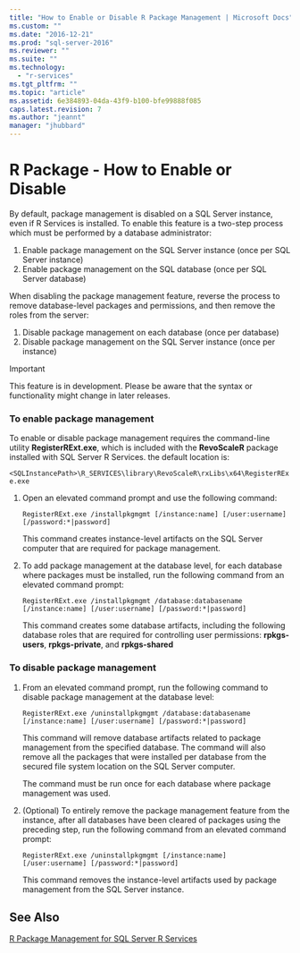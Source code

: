 ```yaml
---
title: "How to Enable or Disable R Package Management | Microsoft Docs"
ms.custom: ""
ms.date: "2016-12-21"
ms.prod: "sql-server-2016"
ms.reviewer: ""
ms.suite: ""
ms.technology: 
  - "r-services"
ms.tgt_pltfrm: ""
ms.topic: "article"
ms.assetid: 6e384893-04da-43f9-b100-bfe99888f085
caps.latest.revision: 7
ms.author: "jeannt"
manager: "jhubbard"
---
```

# R Package - How to Enable or Disable

By default, package management is disabled on a SQL Server instance, even if R Services is installed. To enable this feature is a two-step process which must be performed by a database administrator: 

1. Enable package management on the SQL Server instance (once per SQL Server instance) 
2. Enable package management on the SQL database (once per SQL Server database) 


When disabling the package management feature, reverse the process to remove database-level packages and permissions, and then remove the roles from the server:
 
1. Disable package management on each database (once per database) 
2. Disable package management on the SQL Server instance (once per instance) 

> [!IMPORTANT]
> This feature is in development. Please be aware that the syntax or functionality might change in later releases. 

### To enable package management

To enable or disable package management requires the command-line utility **RegisterRExt.exe**, which is included with the **RevoScaleR** package installed with SQL Server R Services. the default location is:

`<SQLInstancePath>\R_SERVICES\library\RevoScaleR\rxLibs\x64\RegisterRExe.exe` 
    
1. Open an elevated command prompt and use the following command:

    `RegisterRExt.exe /installpkgmgmt [/instance:name] [/user:username] [/password:*|password]`

    This command creates instance-level artifacts on the SQL Server computer that are required for package management. 

2. To add package management at the database level, for each database where packages must be installed, run the following command from an elevated command prompt: 

    `RegisterRExt.exe /installpkgmgmt /database:databasename [/instance:name] [/user:username] [/password:*|password]` 

    This command creates some database artifacts, including the following database roles that are required for controlling user permissions: **rpkgs-users**, **rpkgs-private**, and **rpkgs-shared** 

### To disable package management 

1. From an elevated command prompt, run the following command to disable package management at the database level:

   `RegisterRExt.exe /uninstallpkgmgmt /database:databasename [/instance:name] [/user:username] [/password:*|password]` 

    This command will remove database artifacts related to package management from the specified database.  The command will also remove all the packages that were installed per database from the secured file system location on the SQL Server computer.
    
    The command must be run once for each database where package management was used.
 
2. (Optional) To entirely remove the package management feature from the instance, after all databases have been cleared of packages using the preceding step, run the following command from an elevated command prompt:

    `RegisterRExt.exe /uninstallpkgmgmt [/instance:name] [/user:username] [/password:*|password]`

    This command removes the instance-level artifacts used by package management from the SQL Server instance. 


## See Also
[R Package Management for SQL Server R Services](../../advanced-analytics/r-services/r-package-management-for-sql-server-r-services.md)